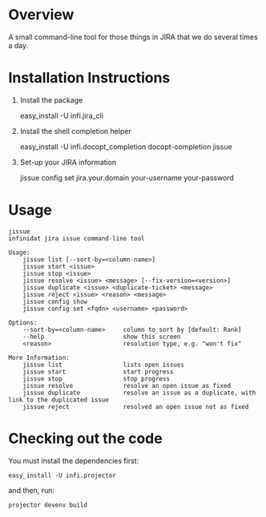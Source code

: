 Overview
========
A small command-line tool for those things in JIRA that we do several times a day.


Installation Instructions
=========================

1. Install the package

    easy_install -U infi.jira_cli

2. Install the shell completion helper

    easy_install -U infi.docopt_completion
    docopt-completion jissue

3. Set-up your JIRA information

    jissue config set jira.your.domain your-username your-password


Usage
=========================

    jissue
    infinidat jira issue command-line tool

    Usage:
        jissue list [--sort-by=<column-name>]
        jissue start <issue>
        jissue stop <issue>
        jissue resolve <issue> <message> [--fix-version=<version>]
        jissue duplicate <issue> <duplicate-ticket> <message>
        jissue reject <issue> <reason> <message>
        jissue config show
        jissue config set <fqdn> <username> <password>

    Options:
        --sort-by=<column-name>     column to sort by [default: Rank]
        --help                      show this screen
        <reason>                    resolution type, e.g. "won't fix"

    More Information:
        jissue list                 lists open issues
        jissue start                start progress
        jissue stop                 stop progress
        jissue resolve              resolve an open issue as fixed
        jissue duplicate            resolve an issue as a duplicate, with link to the duplicated issue
        jissue reject               resolved an open issue not as fixed

 
Checking out the code
=====================

You must install the dependencies first:

    easy_install -U infi.projector

and then, run:

    projector devenv build

